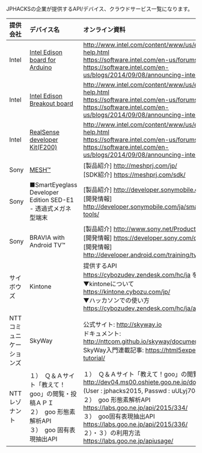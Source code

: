 JPHACKSの企業が提供するAPI/デバイス、クラウドサービス一覧になります。

| 提供会社 | デバイス名 | オンライン資料 |
|:-----------|:------------|:------------|
|Intel | [Intel Edison board for Arduino](http://edison-lab.jp/edison-arduino/) |http://www.intel.com/content/www/us/en/do-it-yourself/get-help.html<br>https://software.intel.com/en-us/forums/realsense<br>https://software.intel.com/en-us/blogs/2014/09/08/announcing-intel-iot-developer-kit|
|Intel |[Intel Edison Breakout board](http://edison-lab.jp/edison-breakout/)|http://www.intel.com/content/www/us/en/do-it-yourself/get-help.html<br>https://software.intel.com/en-us/forums/realsense<br>https://software.intel.com/en-us/blogs/2014/09/08/announcing-intel-iot-developer-kit|
|Intel |[RealSense developer Kit(F200)](http://click.intel.com/intel-realsense-developer-kit.html)|http://www.intel.com/content/www/us/en/do-it-yourself/get-help.html<br>https://software.intel.com/en-us/forums/realsense<br>https://software.intel.com/en-us/blogs/2014/09/08/announcing-intel-iot-developer-kit|
| Sony |[MESH™](https://meshprj.com/sdk/) | [製品紹介] http://meshprj.com/jp/<br>[SDK紹介] https://meshprj.com/sdk/ |
| Sony|■SmartEyeglass Developer Edition SED-E1 - 透過式メガネ型端末|[製品紹介] http://developer.sonymobile.com/ja/smarteyeglass/<br>[開発情報] http://developer.sonymobile.com/ja/smarteyeglass/developer-tools/|
| Sony |BRAVIA with Android TV™|[製品紹介] http://www.sony.net/Products/tv/androidtv/ja/<br>[開発情報] https://developer.sony.com/develop/tvs/android-tv/<br>[開発情報] http://developer.android.com/training/tv/start/index.html<br>|
| サイボウズ | Kintone |提供するAPI<br>https://cybozudev.zendesk.com/hc/ja を紹介する<br>▼kintoneについて<br>https://kintone.cybozu.com/jp/<br>▼ハッカソンでの使い方<br>https://cybozudev.zendesk.com/hc/ja/articles/205365464|
| NTTコミュニケーションズ | SkyWay | 公式サイト: http://skyway.io<br>ドキュメント: http://nttcom.github.io/skyway/documentation.html<br>SkyWay入門連載記事: https://html5experts.jp/series/skyway-tutorial/|
| NTTレゾナント | １）　Ｑ＆Ａサイト「教えて！goo」の閲覧・投稿ＡＰＩ<br>２）　goo 形態素解析API<br>３）　goo 固有表現抽出API | １）　Ｑ＆Ａサイト「教えて！goo」の閲覧・投稿ＡＰＩ<br>http://dev04.ms00.oshiete.goo.ne.jp/docs/oshietegoo_API.html<br>(User : jphacks2015, Passwd : uULyj70g ）<br>２）　goo 形態素解析API<br>https://labs.goo.ne.jp/api/2015/334/<br>３）　goo固有表現抽出API<br>https://labs.goo.ne.jp/api/2015/336/<br>２）・３）の利用方法<br>https://labs.goo.ne.jp/apiusage/<br>|
